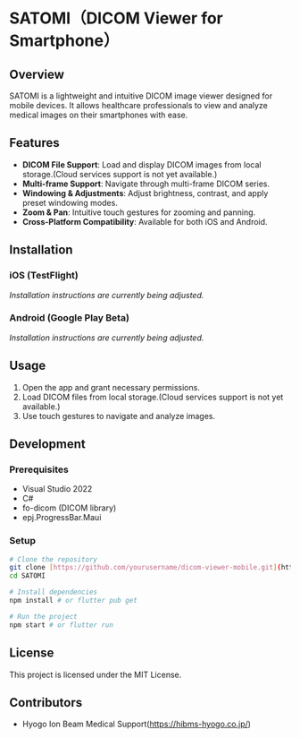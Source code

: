 # SATOMI（DICOM Viewer for Smartphone）

## Overview
SATOMI is a lightweight and intuitive DICOM image viewer designed for mobile devices. It allows healthcare professionals to view and analyze medical images on their smartphones with ease.

## Features
- **DICOM File Support**: Load and display DICOM images from local storage.(Cloud services support is not yet available.)
- **Multi-frame Support**: Navigate through multi-frame DICOM series.
- **Windowing & Adjustments**: Adjust brightness, contrast, and apply preset windowing modes.
- **Zoom & Pan**: Intuitive touch gestures for zooming and panning.
- **Cross-Platform Compatibility**: Available for both iOS and Android.

## Installation
### iOS (TestFlight)
*Installation instructions are currently being adjusted.*
### Android (Google Play Beta)
*Installation instructions are currently being adjusted.*

## Usage
1. Open the app and grant necessary permissions.
2. Load DICOM files from local storage.(Cloud services support is not yet available.)
3. Use touch gestures to navigate and analyze images.

## Development
### Prerequisites
- Visual Studio 2022
- C#
- fo-dicom (DICOM library)
- epj.ProgressBar.Maui

### Setup
```sh
# Clone the repository
git clone [https://github.com/yourusername/dicom-viewer-mobile.git](https://github.com/HIBMS/SATOMI.git)
cd SATOMI

# Install dependencies
npm install # or flutter pub get

# Run the project
npm start # or flutter run
```

## License
This project is licensed under the MIT License. 

## Contributors
- Hyogo Ion Beam Medical Support(https://hibms-hyogo.co.jp/)
